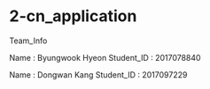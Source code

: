 # 2-cn_application 

Team_Info

Name : Byungwook Hyeon
Student_ID : 2017078840

Name : Dongwan Kang
Student_ID : 2017097229
